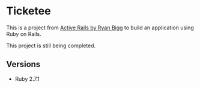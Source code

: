 # Ticketee

This is a project from [Active Rails by Ryan Bigg](https://activerailsbook.com/) to build an application using Ruby on Rails.

This project is still being completed.

## Versions

- Ruby 2.7.1
